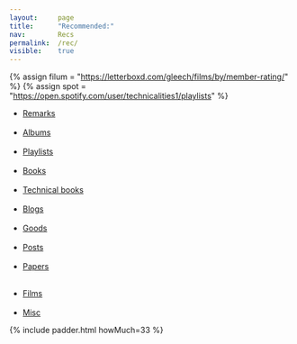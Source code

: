 ```yaml
---
layout: 	page
title: 		"Recommended:"
nav: 		Recs
permalink: 	/rec/
visible:	true
---
```


{%	assign filum =	"https://letterboxd.com/gleech/films/by/member-rating/"	%}
{%	assign spot = "https://open.spotify.com/user/technicalities1/playlists"	%}


* <a href="/quotations">Remarks</a><br><br>
* <a href="/albums">Albums</a><br><br>
* <a href="{{spot}}">Playlists</a><br><br>
* <a href="/books">Books</a><br><br>
* <a href="/technicalities">Technical books</a><br><br>
* <a href="/blogroll">Blogs</a><br><br>
* <a href="/stuff">Goods</a><br><br>
* <a href="/best">Posts</a><br><br>
* <a href="/papers">Papers</a><br><br>
<!-- * <a href="/poems">Poems</a><br><br> -->
<!-- * <a href="/tweets">Tweets</a><br><br> -->
* <a href="{{filum}}">Films</a><br><br>
* <a href="/favs/all">Misc</a>




{%	include padder.html 	howMuch=33	%}